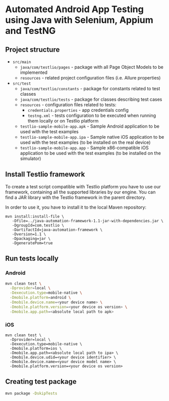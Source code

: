 # Automated Android App Testing using Java with Selenium, Appium and TestNG

## Project structure
- `src/main`
  - `java/com/testlio/pages` - package with all Page Object Models to be implemented
  - `resources` - related project configuration files (i.e. Allure properties)
- `src/test`
  - `java/com/testlio/constants` - package for constants related to test classes
  - `java/com/testlio/tests` - package for classes describing test cases
  - `resources` - configuration files related to tests:
    - `credentials.properties` - app credentials config
    - `testng.xml` -  tests configuration to be executed when running them locally or on Testlio platform
  - `testlio-sample-mobile-app.apk` - Sample Android application to be used with the test examples
  - `testlio-sample-mobile-app.ipa` - Sample native iOS application to be used with the test examples (to be installed on the real device)
  - `testlio-sample-mobile-app.app` - Sample x86-compatible iOS application to be used with the test examples (to be installed on the simulator)

## Install Testlio framework
To create a test script compatible with Testlio platform you have to use our framework, containing all the supported libraries by our engine. You can find a JAR library with the Testlio framework in the parent directory.

In order to use it, you have to install it to the local Maven repository:
```shell
mvn install:install-file \
   -Dfile=../java-automation-framework-1.1-jar-with-dependencies.jar \
   -DgroupId=com.testlio \
   -DartifactId=java-automation-framework \
   -Dversion=1.1 \
   -Dpackaging=jar \
   -DgeneratePom=true
```

## Run tests locally
### Android
```bash 
mvn clean test \
  -Dprovider=local \
  -Dexecution.type=mobile-native \
  -Dmobile.platform=android \
  -Dmobile.device.name=<your device name> \
  -Dmobile.platform.version=<your device os version> \
  -Dmobile.app.path=<absolute local path to apk>
```

### iOS
```shell
mvn clean test \
  -Dprovider=local \
  -Dexecution.type=mobile-native \
  -Dmobile.platform=ios \
  -Dmobile.app.path=<absolute local path to ipa> \
  -Dmobile.device.udid=<your device identifier> \
  -Dmobile.device.name=<your device model name> \
  -Dmobile.platform.version=<your device os version>
```

## Creating test package
```bash 
mvn package -DskipTests
```